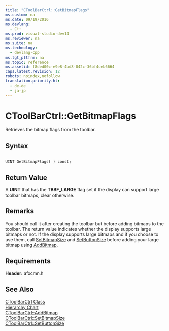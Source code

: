 ```yaml
---
title: "CToolBarCtrl::GetBitmapFlags"
ms.custom: na
ms.date: 09/19/2016
ms.devlang: 
  - C++
ms.prod: visual-studio-dev14
ms.reviewer: na
ms.suite: na
ms.technology: 
  - devlang-cpp
ms.tgt_pltfrm: na
ms.topic: reference
ms.assetid: f8ded00c-e9e8-4bd8-842c-36bf4ceb6664
caps.latest.revision: 12
robots: noindex,nofollow
translation.priority.ht: 
  - de-de
  - ja-jp
---
```

# CToolBarCtrl::GetBitmapFlags
Retrieves the bitmap flags from the toolbar.  
  
## Syntax  
  
```  
  
UINT GetBitmapFlags( ) const;  
```  
  
## Return Value  
 A **UINT** that has the **TBBF_LARGE** flag set if the display can support large toolbar bitmaps, clear otherwise.  
  
## Remarks  
 You should call it after creating the toolbar but before adding bitmaps to the toolbar. The return value indicates whether the display supports large bitmaps or not. If the display supports large bitmaps and if you choose to use them, call [SetBitmapSize](../vs140/CToolBarCtrl--SetBitmapSize.md) and [SetButtonSize](../vs140/CToolBarCtrl--SetButtonSize.md) before adding your large bitmap using [AddBitmap](../vs140/CToolBarCtrl--AddBitmap.md).  
  
## Requirements  
 **Header:** afxcmn.h  
  
## See Also  
 [CToolBarCtrl Class](../vs140/CToolBarCtrl-Class.md)   
 [Hierarchy Chart](../vs140/Hierarchy-Chart.md)   
 [CToolBarCtrl::AddBitmap](../vs140/CToolBarCtrl--AddBitmap.md)   
 [CToolBarCtrl::SetBitmapSize](../vs140/CToolBarCtrl--SetBitmapSize.md)   
 [CToolBarCtrl::SetButtonSize](../vs140/CToolBarCtrl--SetButtonSize.md)